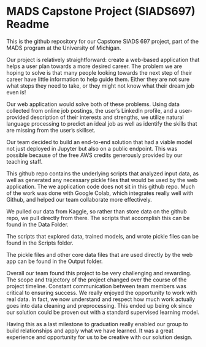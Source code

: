 # MADS Capstone Project (SIADS697) Readme

This is the github repository for our Capstone SIADS 697 project, part of the MADS program at the University of Michigan.

Our project is relatively straightforward: create a web-based application that helps a user plan towards a more desired career. The problem we are  hoping to solve is that many people looking towards the next step of their career have little information to help guide them. Either they are not sure what steps they need to take, or they might not know what their dream job even is!

Our web application would solve both of these problems. Using data collected from online job postings, the user’s LinkedIn profile, and a user-provided description of their interests and strengths, we utilize natural language processing to predict an ideal job as well as identify the skills that are missing from the user’s skillset. 

Our team decided to build an end-to-end solution that had a viable model not just deployed in Jupyter but also on a public endpoint. This was possible because of the free AWS credits generously provided by our teaching staff. 

This github repo contains the underlying scripts that analyzed input data, as well as generated any necessary pickle files that would be used by the web application. The we application code does not sit in this github repo. Much of the work was done with Google Colab, which integrates really well with Github, and helped our team collaborate more effectively.

We pulled our data from Kaggle, so rather than store data on the github repo, we pull directly from there. The scripts that accomplish this can be found in the Data Folder.

The scripts that explored data, trained models, and wrote pickle files can be found in the Scripts folder.

The pickle files and other core data files that are used directly by the web app can be found in the Output folder.

Overall our team found this project to be very challenging and rewarding. The scope and trajectory of the project changed over the course of the project timeline. Constant communication between team members was critical to ensuring success. We really enjoyed the opportunity to work with real data. In fact, we now understand and respect how much work actually goes into data cleaning and preprocessing. This ended up being ok since our solution could be proven out with a standard supervised learning model.

Having this as a last milestone to graduation really enabled our group to build relationships and apply what we have learned. It was a great experience and opportunity for us to be creative with our solution design.
